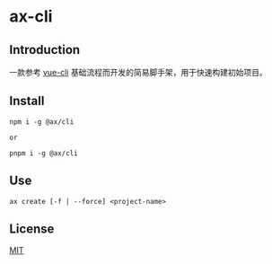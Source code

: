 # ax-cli

## Introduction

一款参考 [vue-cli](https://github.com/vuejs/vue-cli) 基础流程而开发的简易脚手架，用于快速构建初始项目。

## Install

```shell
npm i -g @ax/cli

or

pnpm i -g @ax/cli
```

## Use

```shell
ax create [-f | --force] <project-name>
```

## License

[MIT](https://github.com/ragingDream/ax-cli/blob/main/LICENSE)
